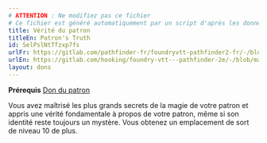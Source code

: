 ```yaml
---
# ATTENTION : Ne modifiez pas ce fichier
# Ce fichier est généré automatiquement par un script d'après les données du module Foundry VTT officiel et de sa traduction
title: Vérité du patron
titleEn: Patron's Truth
id: SelPslNtTfzxp7fs
urlFr: https://gitlab.com/pathfinder-fr/foundryvtt-pathfinder2-fr/-/blob/master/data/feats/SelPslNtTfzxp7fs.htm
urlEn: https://gitlab.com/hooking/foundry-vtt---pathfinder-2e/-/blob/master/packs/data/feats.db/patron-s-truth.json
layout: dons
---
```

**Prérequis** [Don du patron](../capacité-classe/don-du-patron.html)

Vous avez maîtrisé les plus grands secrets de la magie de votre patron et appris une vérité fondamentale à propos de votre patron, même si son identité reste toujours un mystère. Vous obtenez un emplacement de sort de niveau 10 de plus.

